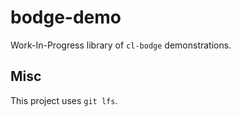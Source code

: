# bodge-demo

Work-In-Progress library of `cl-bodge` demonstrations.

## Misc

This project uses `git lfs`.
